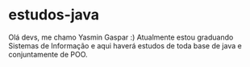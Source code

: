 # estudos-java
Olá devs, me chamo Yasmin Gaspar :)
Atualmente estou graduando Sistemas de Informação e aqui haverá estudos de toda base de java e conjuntamente de POO.
